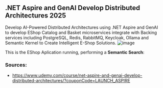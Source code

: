 ## .NET Aspire and GenAI Develop Distributed Architectures 2025

Develop AI-Powered Distributed Architectures using .NET Aspire and GenAI to develop EShop Catalog and Basket microservices integrate with Backing services including PostgreSQL, Redis, RabbitMQ, Keycloak, Ollama and Semantic Kernel to Create Intelligent E-Shop Solutions.
![image](https://github.com/user-attachments/assets/12648c7c-2ab6-46fb-90c7-f694079879b8)

This is the EShop Aplication running, performing a **Semantic Search**:


### Sources:
- https://www.udemy.com/course/net-aspire-and-genai-develop-distributed-architectures/?couponCode=LAUNCH_ASPIRE
